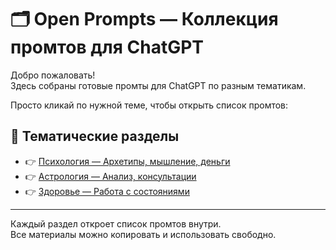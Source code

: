 # 🗂️ Open Prompts — Коллекция промтов для ChatGPT  

Добро пожаловать!  
Здесь собраны готовые промты для ChatGPT по разным тематикам.  

Просто кликай по нужной теме, чтобы открыть список промтов:  

## 📂 Тематические разделы  

- 👉 [Психология — Архетипы, мышление, деньги](https://github.com/RidaFrida/open_prompts/tree/main/психология)  
- 👉 [Астрология — Анализ, консультации](https://github.com/RidaFrida/open_prompts/tree/main/астрология)  
- 👉 [Здоровье — Работа с состояниями](https://github.com/RidaFrida/open_prompts/tree/main/здоровье)  

---  

Каждый раздел откроет список промтов внутри.  
Все материалы можно копировать и использовать свободно.
